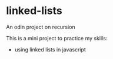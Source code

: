 # linked-lists

An odin project on recursion

This is a mini project to practice my skills:

* using linked lists in javascript